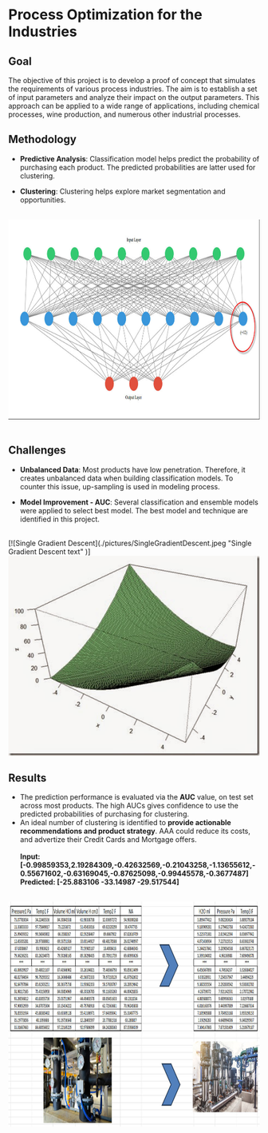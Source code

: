 # Process Optimization for the Industries

## Goal
The objective of this project is to develop a proof of concept that simulates the requirements of various process industries. The aim is to establish a set of input parameters and analyze their impact on the output parameters. This approach can be applied to a wide range of applications, including chemical processes, wine production, and numerous other industrial processes.

## Methodology
- **Predictive Analysis**: Classification model helps predict the probability of purchasing each product. The predicted probabilities are latter used for clustering. 

- **Clustering**: Clustering helps explore market segmentation and opportunities.<br>
<br>
<img src="./pictures/NN_12Layers.jpg" width="750" height="400"> <br><br>

## Challenges
- **Unbalanced Data**: Most products have low penetration. Therefore, it creates unbalanced data when building classification models. To counter this issue, up-sampling is used in modeling process.

- **Model Improvement - AUC**: Several classification and ensemble models were applied to select best model. The best model and technique are identified in this project.<br>
<br>
[![Single Gradient Descent](./pictures/SingleGradientDescent.jpeg "Single Gradient Descent text" )]
<img src="./pictures/MultipleGradientDescent-2.jpg" width="600" height="400"><br>

## Results
- The prediction performance is evaluated via the **AUC** value, on test set across most products. The high AUCs gives confidence to use the predicted probabilities of purchasing for clustering. 
- An ideal number of clustering is identified to **provide actionable recommendations and product strategy**. AAA could reduce its costs, and advertize their Credit Cards and Mortgage offers.<br><br>
**Input: [-0.99859353,2.19284309,-0.42632569,-0.21043258,-1.13655612,-0.55671602,-0.63169045,-0.87625098,-0.99445578,-0.3677487]**<br>
**Predicted: [-25.883106 -33.14987  -29.517544]**<br>
<br>
<img src="./pictures/FlowDiagram.jpg" width="900" height="450"><br><br>
